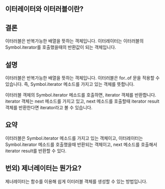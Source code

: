 ## 이터레이터와 이터러블이란?

## 결론

이터러블은 반복가능한 배열을 뜻하는 객체입니다.
이터레이터는 이터러블의 Symbol.iterator를 호출했을때의 반환값이 되는 객체입니다.

## 설명

이터러블은 반복가능한 배열을 뜻하는 객체입니다.
이터러블은 for..of 문을 적용할 수 있습니다.
즉, Symbol.iterator 메소드를 가지고 있는 객체를 뜻합니다.

이터러블 객체의 Symbol.iterator 메소드를 호출하면, iterator 객체를 반환합니다.
iterator 객체는 next 메소드를 가지고 있고, next 메소드를 호출할때 iterator result 객체를 반환한다면 iterator라고 볼 수 있습니다.

## 요약

이터러블은 Symbol.iterator 메소드를 가지고 있는 객체이고, 이터레이터는 Symbol.iterator 메소드를 호출했을때 반환되는 객체이고, next 메소드를 호출해서 iterator result를 반환할 수 있다.

## 번외) 제너레이터는 뭔가요?

제너레이터는 함수를 이용해 쉽게 이터러블 객체를 생성할 수 있는 방법입니다.
